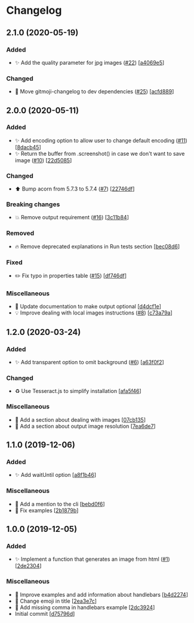 # Changelog

<a name="2.1.0"></a>
## 2.1.0 (2020-05-19)

### Added

- ✨ Add the quality parameter for jpg images ([#22](https://github.com/frinyvonnick/node-html-to-image/issues/22)) [[a4069e5](https://github.com/frinyvonnick/node-html-to-image/commit/a4069e544310f7a2c4d80a103989e753230567f3)]

### Changed

- 📌 Move gitmoji-changelog to dev dependencies ([#25](https://github.com/frinyvonnick/node-html-to-image/issues/25)) [[acfd889](https://github.com/frinyvonnick/node-html-to-image/commit/acfd889aa4761c7bedb9ee9b6e5fb9ffc0ef06d1)]


<a name="2.0.0"></a>
## 2.0.0 (2020-05-11)

### Added

- ✨ Add encoding option to allow user to change default encoding ([#11](https://github.com/frinyvonnick/node-html-to-image/issues/11)) [[8dacb45](https://github.com/frinyvonnick/node-html-to-image/commit/8dacb452c563df2b97e09294d55b155cc0150734)]
- ✨ Return the buffer from .screenshot() in case we don&#x27;t want to save image ([#10](https://github.com/frinyvonnick/node-html-to-image/issues/10)) [[22d5085](https://github.com/frinyvonnick/node-html-to-image/commit/22d5085c59ca1be25e6ff712e06da430a7669066)]

### Changed

- ⬆️ Bump acorn from 5.7.3 to 5.7.4 ([#7](https://github.com/frinyvonnick/node-html-to-image/issues/7)) [[22746df](https://github.com/frinyvonnick/node-html-to-image/commit/22746df0befaf6f00f0a96225f07160f97329831)]

### Breaking changes

- 💥 Remove output requirement ([#16](https://github.com/frinyvonnick/node-html-to-image/issues/16)) [[3c11b84](https://github.com/frinyvonnick/node-html-to-image/commit/3c11b84a36d861251a798c98f8692757126d9f0e)]

### Removed

- 🔥 Remove deprecated explanations in Run tests section [[bec08d6](https://github.com/frinyvonnick/node-html-to-image/commit/bec08d6ec467362e42f428c2db7eda960210e926)]

### Fixed

- ✏️ Fix typo in properties table ([#15](https://github.com/frinyvonnick/node-html-to-image/issues/15)) [[df746df](https://github.com/frinyvonnick/node-html-to-image/commit/df746df38be782c348dd10dce83b55c0d2d85353)]

### Miscellaneous

- 📝 Update documentation to make output optional [[d4dcf1e](https://github.com/frinyvonnick/node-html-to-image/commit/d4dcf1e720737445f5e10dc62346e591d4e3d636)]
- 💡 Improve dealing with local images instructions ([#8](https://github.com/frinyvonnick/node-html-to-image/issues/8)) [[c73a79a](https://github.com/frinyvonnick/node-html-to-image/commit/c73a79a6cba7d9ef6ba815f93772b078fe8c3ae8)]


<a name="1.2.0"></a>
## 1.2.0 (2020-03-24)

### Added

- ✨ Add transparent option to omit background ([#6](https://github.com/frinyvonnick/node-html-to-image/issues/6)) [[a63f0f2](https://github.com/frinyvonnick/node-html-to-image/commit/a63f0f2ce18f1a12e47f1dfa52765e905e175a9c)]

### Changed

- ♻️ Use Tesseract.js to simplify installation [[afa5f46](https://github.com/frinyvonnick/node-html-to-image/commit/afa5f4645e75c8ca2d8fc50284de057381422022)]

### Miscellaneous

- 📝 Add a section about dealing with images [[07cb135](https://github.com/frinyvonnick/node-html-to-image/commit/07cb135b2aab78d82370e5a417678fba4a2d3446)]
- 📝 Add a section about output image resolution [[7ea6de7](https://github.com/frinyvonnick/node-html-to-image/commit/7ea6de72aa5df8d2ed26902fb8a8a60870d5af85)]


<a name="1.1.0"></a>
## 1.1.0 (2019-12-06)

### Added

- ✨ Add waitUntil option [[a8f1b46](https://github.com/frinyvonnick/node-html-to-image/commit/a8f1b46c7ab702553f66c3d6a26adec6b7f05a8c)]

### Miscellaneous

- 📝 Add a mention to the cli [[bebd0f6](https://github.com/frinyvonnick/node-html-to-image/commit/bebd0f6211fcacca307949670d0eb9f4954f7e46)]
- 📝 Fix examples [[2b1879b](https://github.com/frinyvonnick/node-html-to-image/commit/2b1879b796d61873be6957c37e7aab084c045112)]


<a name="1.0.0"></a>
## 1.0.0 (2019-12-05)

### Added

- ✨ Implement a function that generates an image from html ([#1](https://github.com/frinyvonnick/node-html-to-image/issues/1)) [[2de2304](https://github.com/frinyvonnick/node-html-to-image/commit/2de23044e18fda2e1bcb4681be9555c078cce421)]

### Miscellaneous

- 📝 Improve examples and add information about handlebars [[b4d2274](https://github.com/frinyvonnick/node-html-to-image/commit/b4d22742ab07169a7ded87b084493479bbbc32c0)]
- 📝 Change emoji in title [[2ea3e7c](https://github.com/frinyvonnick/node-html-to-image/commit/2ea3e7cf3c89e3c491b554fbf729279c4946c794)]
- 📝 Add missing comma in handlebars example [[2dc3924](https://github.com/frinyvonnick/node-html-to-image/commit/2dc39247d3ce80b8df1b5b737506e42ca5bf05cf)]
-  Initial commit [[d75796d](https://github.com/frinyvonnick/node-html-to-image/commit/d75796d6e9908eedff32484eb416f56e92a0a6fe)]


